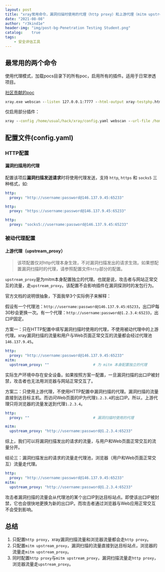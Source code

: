 ```yaml
---
layout: post
title: "xray常用命令，漏洞扫描时使用的代理（http proxy）和上游代理（mitm upstream_proxy）的实战应用"
date: "2021-08-08"
author: "r3kind1e"
header-img: "img/post-bg-Penetration Testing Student.png"
catalog:    true
tags:
    - 安全评估工具
---
```


## 最常用的两个命令

使用代理模式，加载pocs目录下的所有poc，启用所有的插件。适用于日常渗透项目。

[社区贡献的poc](https://github.com/chaitin/xray)

```cmd
xray.exe webscan --listen 127.0.0.1:7777 --html-output xray-testphp.html --poc pocs/* --plugin phantasm,baseline,brute-force,cmd-injection,crlf-injection,dirscan,fastjson,jsonp,path-traversal,redirect,shiro,sqldet,ssrf,struts,thinkphp,upload,xss,xxe
```

仅启用部分插件：

```cmd
xray --config /home/usual/hack/xray/config.yaml webscan --url-file /home/usual/hack/url4.txt --plugin shiro,fastjson,struts,thinkphp,phantasm --html-output /home/usual/hack/output/HW.html
```



## 配置文件(config.yaml)

### HTTP配置

#### 漏洞扫描用的代理

配置该项后**漏洞扫描发送请求**时将使用代理发送，支持 `http`, `https` 和 `socks5` 三种格式，如:

```yaml
http:
  proxy: "http://username:password@146.137.9.45:65233"
```

```yaml
http:
  proxy: "https://username:password@146.137.9.45:65233"
```

```yaml
http:
  proxy: "socks5://username:password@146.137.9.45:65233"
```



### 被动代理配置

#### 上游代理（upstream_proxy）

> 该项配置仅对http代理本身生效，不对漏洞扫描发出的请求生效。如果想配置漏洞扫描时的代理，请参照配置文件`http`部分的配置。

`upstream_proxy`是为mitm本身配置独立的代理。也就是说，攻击者与网站正常交互的流量，走`upstream_proxy`。该配置不会影响插件在漏洞探测时的发包行为。

官方文档的说明很抽象，下面我举3个实际例子来解释：

假设有一个代理池：`http://username:password@146.137.9.45:65233`，出口IP每30秒会更换一次。有一个代理：`http://username:password@1.2.3.4:65233`，出口IP固定。

方案一：只在HTTP配置中填写漏洞扫描时使用的代理，不使用被动代理中的上游代理。xray漏洞扫描的流量和用户与Web页面正常交互的流量都会经过代理池`146.137.9.45`。

```yaml
http:
  proxy: "http://username:password@146.137.9.45:65233"                             # 漏洞扫描时使用的代理池
mitm:
  upstream_proxy: ""                    # 为 mitm 本身配置独立的代理
```

实际生产环境中存在安全设备。如果按照方案一配置，一旦漏洞扫描的出口IP被封禁，攻击者也无法用浏览器与网站正常交互了。

方案二：只使用上游代理，不使用HTTP配置中漏洞扫描的代理。漏洞扫描的流量直接到达目标主机。而访问Web页面的IP为代理`1.2.3.4`的出口IP。所以，上游代理只将浏览器的流量发送到代理`1.2.3.4`。

```yaml
http:
  proxy: ""                             # 漏洞扫描时使用的代理

mitm:
  upstream_proxy: "http://username:password@1.2.3.4:65233"                    # 为 mitm 本身配置独立的代理

```

综上，我们可以将漏洞扫描发出的请求的流量，与用户和Web页面正常交互的流量分开。

结论三：漏洞扫描发出的请求的流量走代理池，浏览器（用户和Web页面正常交互）流量走代理。

```yaml
http:
  proxy: "http://username:password@146.137.9.45:65233"                             # 漏洞扫描时使用的代理池
mitm:
  upstream_proxy: "http://username:password@1.2.3.4:65233"                    # 为 mitm 本身配置独立的代理

```

攻击者漏洞扫描的流量会从代理池的某个出口IP到达目标站点。即使该出口IP被封禁，它也会很快地更换为新的出口IP。而攻击者通过浏览器与Web应用正常交互不会受到影响。

## 总结
1. 只配置`http proxy`，xray漏洞扫描流量和浏览器流量都会走`http proxy`。
2. 只配置`mitm upstream_proxy`，漏洞扫描的流量直接到达目标站点，浏览器的流量走`mitm upstream_proxy`。
3. 同时配置`http proxy`与`mitm upstream_proxy`，漏洞扫描流量走`http proxy`，浏览器流量走`upstream_proxy`。